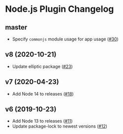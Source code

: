 # Node.js Plugin Changelog

## master
- Specify `commonjs` module usage for app usage ([#30](https://github.com/heroku/heroku-nodejs-plugin/pull/30))

## v8 (2020-10-21)
- Update elliptic package ([#23](https://github.com/heroku/heroku-nodejs-plugin/pull/23))

## v7 (2020-04-23)
- Add Node 14 to releases ([#18](https://github.com/heroku/heroku-nodejs-plugin/pull/18))

## v6 (2019-10-23)
- Add Node 13 to releases ([#11](https://github.com/heroku/heroku-nodejs-plugin/pull/11))
- Update package-lock to newest versions ([#12](https://github.com/heroku/heroku-nodejs-plugin/pull/12))
